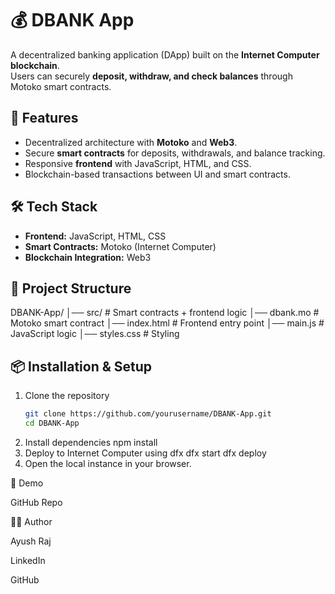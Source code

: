 # 💰 DBANK App

A decentralized banking application (DApp) built on the **Internet Computer blockchain**.  
Users can securely **deposit, withdraw, and check balances** through Motoko smart contracts.

## 🚀 Features
- Decentralized architecture with **Motoko** and **Web3**.  
- Secure **smart contracts** for deposits, withdrawals, and balance tracking.  
- Responsive **frontend** with JavaScript, HTML, and CSS.  
- Blockchain-based transactions between UI and smart contracts.  

## 🛠️ Tech Stack
- **Frontend:** JavaScript, HTML, CSS  
- **Smart Contracts:** Motoko (Internet Computer)  
- **Blockchain Integration:** Web3  

## 📂 Project Structure
DBANK-App/
│── src/ # Smart contracts + frontend logic
│── dbank.mo # Motoko smart contract
│── index.html # Frontend entry point
│── main.js # JavaScript logic
│── styles.css # Styling


## 📦 Installation & Setup
1. Clone the repository  
   ```bash
   git clone https://github.com/yourusername/DBANK-App.git
   cd DBANK-App
2. Install dependencies
    npm install
3. Deploy to Internet Computer using dfx
   dfx start
   dfx deploy
4. Open the local instance in your browser.

  📸 Demo

GitHub Repo

🧑‍💻 Author

Ayush Raj

LinkedIn

GitHub
